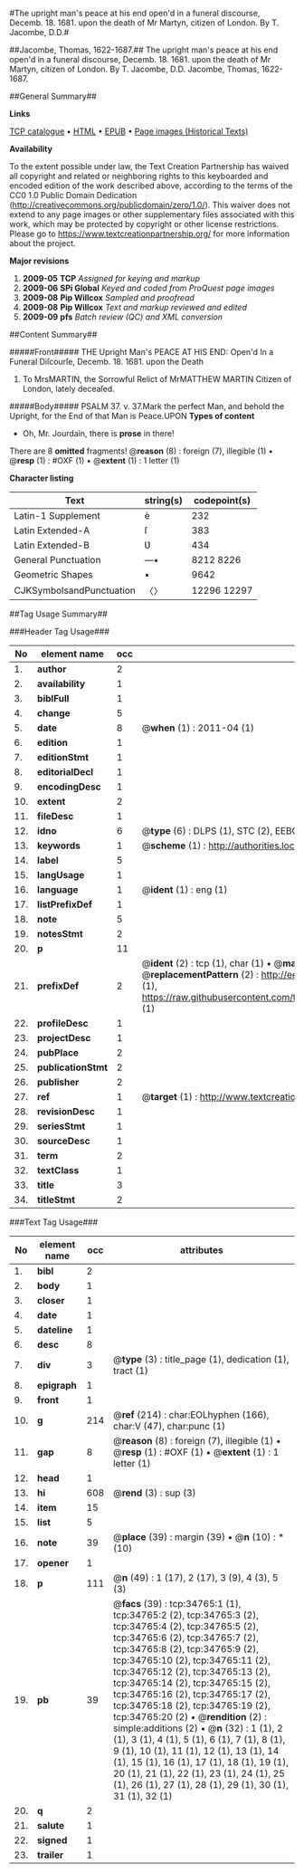 #The upright man's peace at his end open'd in a funeral discourse, Decemb. 18. 1681. upon the death of Mr Martyn, citizen of London. By T. Jacombe, D.D.#

##Jacombe, Thomas, 1622-1687.##
The upright man's peace at his end open'd in a funeral discourse, Decemb. 18. 1681. upon the death of Mr Martyn, citizen of London. By T. Jacombe, D.D.
Jacombe, Thomas, 1622-1687.

##General Summary##

**Links**

[TCP catalogue](http://www.ota.ox.ac.uk/tcp/)  • 
[HTML](http://tei.it.ox.ac.uk/tcp/Texts-HTML/free/A46/A46360.html)  • 
[EPUB](http://tei.it.ox.ac.uk/tcp/Texts-EPUB/free/A46/A46360.epub) • 
[Page images (Historical Texts)](https://historicaltexts.jisc.ac.uk/eebo-99830315e)

**Availability**

To the extent possible under law, the Text Creation Partnership has waived all copyright and related or neighboring rights to this keyboarded and encoded edition of the work described above, according to the terms of the CC0 1.0 Public Domain Dedication (http://creativecommons.org/publicdomain/zero/1.0/). This waiver does not extend to any page images or other supplementary files associated with this work, which may be protected by copyright or other license restrictions. Please go to https://www.textcreationpartnership.org/ for more information about the project.

**Major revisions**

1. __2009-05__ __TCP__ *Assigned for keying and markup*
1. __2009-06__ __SPi Global__ *Keyed and coded from ProQuest page images*
1. __2009-08__ __Pip Willcox__ *Sampled and proofread*
1. __2009-08__ __Pip Willcox__ *Text and markup reviewed and edited*
1. __2009-09__ __pfs__ *Batch review (QC) and XML conversion*

##Content Summary##

#####Front#####
THE Upright Man's PEACE AT HIS END: Open'd In a Funeral Diſcourſe, Decemb. 18. 1681. upon the Death 
1. To MrsMARTIN, the Sorrowful Relict of MrMATTHEW MARTIN Citizen of London, lately deceaſed.

#####Body#####
PSALM 37. v. 37.Mark the perfect Man, and behold the Upright, for the End of that Man is Peace.UPON 
**Types of content**

  * Oh, Mr. Jourdain, there is **prose** in there!

There are 8 **omitted** fragments! 
 @__reason__ (8) : foreign (7), illegible (1)  •  @__resp__ (1) : #OXF (1)  •  @__extent__ (1) : 1 letter (1)

**Character listing**


|Text|string(s)|codepoint(s)|
|---|---|---|
|Latin-1 Supplement|è|232|
|Latin Extended-A|ſ|383|
|Latin Extended-B|Ʋ|434|
|General Punctuation|—•|8212 8226|
|Geometric Shapes|▪|9642|
|CJKSymbolsandPunctuation|〈〉|12296 12297|

##Tag Usage Summary##

###Header Tag Usage###

|No|element name|occ|attributes|
|---|---|---|---|
|1.|__author__|2||
|2.|__availability__|1||
|3.|__biblFull__|1||
|4.|__change__|5||
|5.|__date__|8| @__when__ (1) : 2011-04 (1)|
|6.|__edition__|1||
|7.|__editionStmt__|1||
|8.|__editorialDecl__|1||
|9.|__encodingDesc__|1||
|10.|__extent__|2||
|11.|__fileDesc__|1||
|12.|__idno__|6| @__type__ (6) : DLPS (1), STC (2), EEBO-CITATION (1), PROQUEST (1), VID (1)|
|13.|__keywords__|1| @__scheme__ (1) : http://authorities.loc.gov/ (1)|
|14.|__label__|5||
|15.|__langUsage__|1||
|16.|__language__|1| @__ident__ (1) : eng (1)|
|17.|__listPrefixDef__|1||
|18.|__note__|5||
|19.|__notesStmt__|2||
|20.|__p__|11||
|21.|__prefixDef__|2| @__ident__ (2) : tcp (1), char (1)  •  @__matchPattern__ (2) : ([0-9\-]+):([0-9IVX]+) (1), (.+) (1)  •  @__replacementPattern__ (2) : http://eebo.chadwyck.com/downloadtiff?vid=$1&page=$2 (1), https://raw.githubusercontent.com/textcreationpartnership/Texts/master/tcpchars.xml#$1 (1)|
|22.|__profileDesc__|1||
|23.|__projectDesc__|1||
|24.|__pubPlace__|2||
|25.|__publicationStmt__|2||
|26.|__publisher__|2||
|27.|__ref__|1| @__target__ (1) : http://www.textcreationpartnership.org/docs/. (1)|
|28.|__revisionDesc__|1||
|29.|__seriesStmt__|1||
|30.|__sourceDesc__|1||
|31.|__term__|2||
|32.|__textClass__|1||
|33.|__title__|3||
|34.|__titleStmt__|2||


###Text Tag Usage###

|No|element name|occ|attributes|
|---|---|---|---|
|1.|__bibl__|2||
|2.|__body__|1||
|3.|__closer__|1||
|4.|__date__|1||
|5.|__dateline__|1||
|6.|__desc__|8||
|7.|__div__|3| @__type__ (3) : title_page (1), dedication (1), tract (1)|
|8.|__epigraph__|1||
|9.|__front__|1||
|10.|__g__|214| @__ref__ (214) : char:EOLhyphen (166), char:V (47), char:punc (1)|
|11.|__gap__|8| @__reason__ (8) : foreign (7), illegible (1)  •  @__resp__ (1) : #OXF (1)  •  @__extent__ (1) : 1 letter (1)|
|12.|__head__|1||
|13.|__hi__|608| @__rend__ (3) : sup (3)|
|14.|__item__|15||
|15.|__list__|5||
|16.|__note__|39| @__place__ (39) : margin (39)  •  @__n__ (10) : * (10)|
|17.|__opener__|1||
|18.|__p__|111| @__n__ (49) : 1 (17), 2 (17), 3 (9), 4 (3), 5 (3)|
|19.|__pb__|39| @__facs__ (39) : tcp:34765:1 (1), tcp:34765:2 (2), tcp:34765:3 (2), tcp:34765:4 (2), tcp:34765:5 (2), tcp:34765:6 (2), tcp:34765:7 (2), tcp:34765:8 (2), tcp:34765:9 (2), tcp:34765:10 (2), tcp:34765:11 (2), tcp:34765:12 (2), tcp:34765:13 (2), tcp:34765:14 (2), tcp:34765:15 (2), tcp:34765:16 (2), tcp:34765:17 (2), tcp:34765:18 (2), tcp:34765:19 (2), tcp:34765:20 (2)  •  @__rendition__ (2) : simple:additions (2)  •  @__n__ (32) : 1 (1), 2 (1), 3 (1), 4 (1), 5 (1), 6 (1), 7 (1), 8 (1), 9 (1), 10 (1), 11 (1), 12 (1), 13 (1), 14 (1), 15 (1), 16 (1), 17 (1), 18 (1), 19 (1), 20 (1), 21 (1), 22 (1), 23 (1), 24 (1), 25 (1), 26 (1), 27 (1), 28 (1), 29 (1), 30 (1), 31 (1), 32 (1)|
|20.|__q__|2||
|21.|__salute__|1||
|22.|__signed__|1||
|23.|__trailer__|1||
